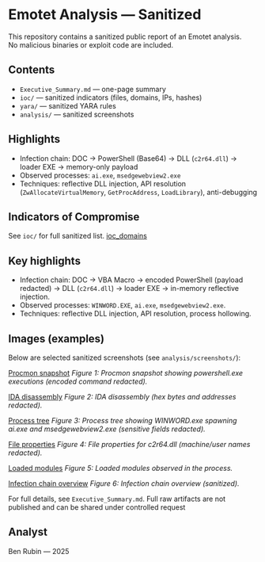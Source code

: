 # Emotet Analysis — Sanitized

This repository contains a sanitized public report of an Emotet analysis.  
No malicious binaries or exploit code are included.

## Contents
- `Executive_Summary.md` — one-page summary  
- `ioc/` — sanitized indicators (files, domains, IPs, hashes)  
- `yara/` — sanitized YARA rules  
- `analysis/` — sanitized screenshots  

## Highlights
- Infection chain: DOC → PowerShell (Base64) → DLL (`c2r64.dll`) → loader EXE → memory-only payload  
- Observed processes: `ai.exe`, `msedgewebview2.exe`  
- Techniques: reflective DLL injection, API resolution (`ZwAllocateVirtualMemory`, `GetProcAddress`, `LoadLibrary`), anti-debugging  

## Indicators of Compromise
See `ioc/` for full sanitized list.
[ioc_domains](ioc/ioc_domains.tx)

## Key highlights
- Infection chain: DOC → VBA Macro → encoded PowerShell (payload redacted) → DLL (`c2r64.dll`) → loader EXE → in-memory reflective injection.  
- Observed processes: `WINWORD.EXE`, `ai.exe`, `msedgewebview2.exe`.  
- Techniques: reflective DLL injection, API resolution, process hollowing.

## Images (examples)
Below are selected sanitized screenshots (see `analysis/screenshots/`):

[Procmon snapshot](analysis/screenshots/procmon-powershell-01.png)
*Figure 1: Procmon snapshot showing powershell.exe executions (encoded command redacted).*

[IDA disassembly](analysis/screenshots/ida-01.png)
*Figure 2: IDA disassembly (hex bytes and addresses redacted).*

[Process tree](blob/main/analysis/screenshots/process-tree-01.png)
*Figure 3: Process tree showing WINWORD.exe spawning ai.exe and msedgewebview2.exe (sensitive fields redacted).*

[File properties](analysis/screenshots/c2r64-properties-01.png)
*Figure 4: File properties for c2r64.dll (machine/user names redacted).*

[Loaded modules](analysis/screenshots/module-list-01.png)
*Figure 5: Loaded modules observed in the process.*

[Infection chain overview](analysis/screenshots/infection_chain.png)
*Figure 6: Infection chain overview (sanitized).*

For full details, see `Executive_Summary.md`. Full raw artifacts are not published and can be shared under controlled request

## Analyst

Ben Rubin — 2025







